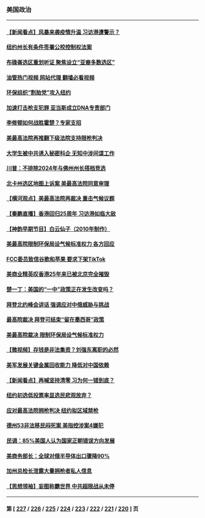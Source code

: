 ### 美国政治
---
#### [【新闻看点】风暴来袭疫情升温 习访港遭警示？](../../pages/ncid1078159/n13770878.md?07012045) 
#### [纽约州长有条件签署公校控制权法案](../../pages/ncid1078159/n13771221.md?07012045) 
#### [布碌崙选区重划听证 聚焦设立“亚裔多数选区”](../../pages/ncid1078159/n13771217.md?07012045) 
#### [油管热门视频 网站代理 翻墙必看视频](http://209.222.30.114:81/youtube.html?07012045)
#### [环保组织“割胎党”攻入纽约](../../pages/ncid1078159/n13771219.md?07012045) 
#### [加速打击枪支犯罪 亚当斯成立DNA专责部门](../../pages/ncid1078159/n13771214.md?07012045) 
#### [李修顿如何战胜霍楚？专家支招](../../pages/ncid1078159/n13771198.md?07012045) 
#### [美最高法院再推翻下级法院支持限枪判决](../../pages/ncid1078159/n13771033.md?07012045) 
#### [大学生被中共诱入秘密科企 无知中涉间谍工作](../../pages/ncid1078159/n13771025.md?07012045) 
#### [川普：不排除2024年与佛州州长搭档竞选](../../pages/ncid1078159/n13771035.md?07012045) 
#### [北卡州选区地图上诉案 美最高法院同意审理](../../pages/ncid1078159/n13770945.md?07012045) 
#### [【横河观点】美最高法院再裁决 重击气候议题](../../pages/ncid1078159/n13771017.md?07012045) 
#### [【秦鹏直播】香港回归25周年 习访港如临大敌](../../pages/ncid1078159/n13770998.md?07012045) 
#### [【神韵早期节目】白云仙子（2010年制作）](../../pages/ncid1078159/n13770844.md?07012045) 
#### [美最高院限制环保局设气候标准权力 各方回应](../../pages/ncid1078159/n13770901.md?07012045) 
#### [FCC委员致信谷歌和苹果 要求下架TikTok](../../pages/ncid1078159/n13770963.md?07012045) 
#### [美商业精英叹香港25年来已被北京完全摧毁](../../pages/ncid1078159/n13770923.md?07012045) 
#### [楚一丁：美国的“一中”政策正在发生改变吗？](../../pages/ncid1078159/n13770935.md?07012045) 
#### [拜登北约峰会讲话 强调应对中俄威胁与挑战](../../pages/ncid1078159/n13770867.md?07012045) 
#### [最高院裁决 拜登可结束“留在墨西哥”政策](../../pages/ncid1078159/n13770877.md?07012045) 
#### [美最高院裁决 限制环保局设气候标准权力](../../pages/ncid1078159/n13770868.md?07012045) 
#### [【微视频】存钱是非法集资？刘强东离职的必然](../../pages/ncid1078159/n13770822.md?07012045) 
#### [美军发展关键金属回收能力 降低对中国依赖](../../pages/ncid1078159/n13770576.md?07012045) 
#### [【新闻看点】再喊坚持清零 习为何一错到底？](../../pages/ncid1078159/n13770166.md?07012045) 
#### [纽约初选低投票率显选民悲观放弃？](../../pages/ncid1078159/n13770443.md?07012045) 
#### [应对最高法院拥枪判决 纽约拟区域禁枪](../../pages/ncid1078159/n13770435.md?07012045) 
#### [德州53非法移民闷死案 美指控涉案4嫌犯](../../pages/ncid1078159/n13770349.md?07012045) 
#### [民调：85%美国人认为国家正朝错误方向发展](../../pages/ncid1078159/n13770222.md?07012045) 
#### [美商务部长：全球对俄半导体出口骤降90%](../../pages/ncid1078159/n13770314.md?07012045) 
#### [加州总检长泄露大量拥枪者私人信息](../../pages/ncid1078159/n13770288.md?07012045) 
#### [【思想领袖】妄图称霸世界 中共超限战从未停](../../pages/ncid1078159/n13745142.md?07012045) 

---
#### 第 [ [227](./227.md?07012045) / [226](./226.md?07012045) / [225](./225.md?07012045) / [224](./224.md?07012045) / [223](./223.md?07012045) / [222](./222.md?07012045) / [221](./221.md?07012045) / [220](./220.md?07012045) ] 页
